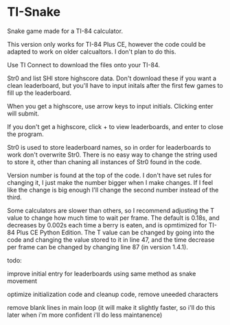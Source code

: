 # TI-Snake
Snake game made for a TI-84 calculator.

This version only works for TI-84 Plus CE, however the code could be adapted to work on older calcualtors. I don't plan to do this.

Use TI Connect to download the files onto your TI-84.

Str0 and list SHI store highscore data. Don't download these if you want a clean leaderboard, but you'll have to input initals after the first few games to fill up the leaderboard.

When you get a highscore, use arrow keys to input initials. Clicking enter will submit. 

If you don't get a highscore, click + to view leaderboards, and enter to close the program. 

Str0 is used to store leaderboard names, so in order for leaderboards to work don't overwrite Str0. There is no easy way to change the string used to store it, other than chaning all instances of Str0 found in the code.

Version number is found at the top of the code. I don't have set rules for changing it, I just make the number bigger when I make changes. If I feel like the change is big enough I'll change the second number instead of the third.

Some calculators are slower than others, so I recommend adjusting the T value to change how much time to wait per frame. The default is 0.18s, and decreases by 0.002s each time a berry is eaten, and is opmtimized for TI-84 Plus CE Python Edition. The T value can be changed by going into the code and changing the value stored to it in line 47, and the time decrease per frame can be changed by changing line 87 (in version 1.4.1).

todo:

improve initial entry for leaderboards using same method as snake movement

optimize initialization code and cleanup code, remove uneeded characters

remove blank lines in main loop (it will make it slightly faster, so i'll do this later when i'm more confident i'll do less maintanence)
